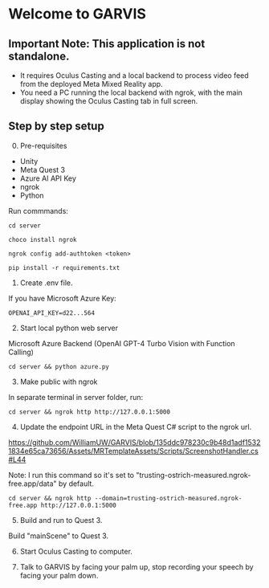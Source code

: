 # Welcome to GARVIS

## Important Note: This application is not standalone.

- It requires Oculus Casting and a local backend to process video feed from the deployed Meta Mixed Reality app.
- You need a PC running the local backend with ngrok, with the main display showing the Oculus Casting tab in full screen.

## Step by step setup

0. Pre-requisites

- Unity
- Meta Quest 3
- Azure AI API Key
- ngrok
- Python

Run commmands:

```
cd server

choco install ngrok

ngrok config add-authtoken <token>

pip install -r requirements.txt
```

1. Create .env file.

If you have Microsoft Azure Key:

```
OPENAI_API_KEY=d22...564
```

2. Start local python web server

Microsoft Azure Backend (OpenAI GPT-4 Turbo Vision with Function Calling)

```
cd server && python azure.py
```

3. Make public with ngrok

In separate terminal in server folder, run:

```
cd server && ngrok http http://127.0.0.1:5000
```

4. Update the endpoint URL in the Meta Quest C# script to the ngrok url.

https://github.com/WilliamUW/GARVIS/blob/135ddc978230c9b48d1adf15321834e65ca73656/Assets/MRTemplateAssets/Scripts/ScreenshotHandler.cs#L44

Note: I run this command so it's set to "trusting-ostrich-measured.ngrok-free.app/data" by default.

```
cd server && ngrok http --domain=trusting-ostrich-measured.ngrok-free.app http://127.0.0.1:5000
```


5. Build and run to Quest 3.

Build "mainScene" to Quest 3.

6. Start Oculus Casting to computer.

7. Talk to GARVIS by facing your palm up, stop recording your speech by facing your palm down.
